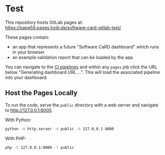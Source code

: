 # Test

This repository hosts GitLab pages at: <https://pape58.pages.hzdr.de/software-card-gitlab-test/>

These pages contain:

- an app that represents a future "Software CaRD dashboard" which runs in your browser
- an example validation report that can be loaded by the app

You can navigate to the [CI pipelines](https://codebase.helmholtz.cloud/pape58/software-card-gitlab-test/-/pipelines)
and within any `pages` job click the URL below "Generating dashboard URL ...".
This will load the associated pipeline into your dashboard.

## Host the Pages Locally

To run the code, serve the `public` directory with a web server and navigate to <http://127.0.0.1:8000>.

With Python:

```bash
python -m http.server -d public -b 127.0.0.1 8000
```

With PHP:

```bash
php -S 127.0.0.1:8000 -t public
```
